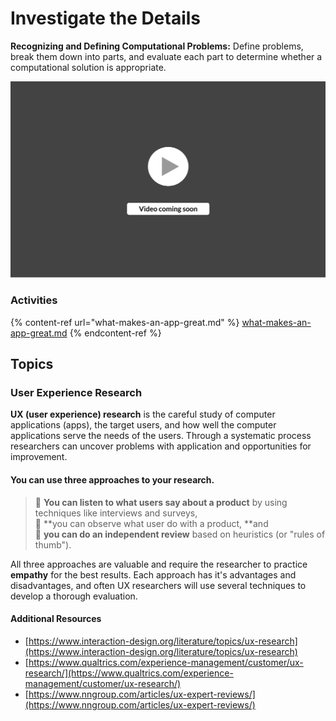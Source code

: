 # Investigate the Details

**Recognizing and Defining Computational Problems:** Define problems, break them down into parts, and evaluate each part to determine whether a computational solution is appropriate.

![](<../../.gitbook/assets/vidComing (3).png>)

### Activities

{% content-ref url="what-makes-an-app-great.md" %}
[what-makes-an-app-great.md](what-makes-an-app-great.md)
{% endcontent-ref %}

## Topics

### **User Experience Research**

**UX (user experience) research** is the careful study of computer applications (apps), the target users, and how well the computer applications serve the needs of the users. Through a systematic process researchers can uncover problems with application and opportunities for improvement.

#### You can use three approaches to your research.

> 💬  **You can listen to what users say about a product** by using techniques like interviews and surveys, \
> 👀  **you can observe what user do with a product, **and\
> 🤔  **you can do an independent review** based on heuristics (or "rules of thumb").&#x20;

All three approaches are valuable and require the researcher to practice **empathy** for the best results. Each approach has it's advantages and disadvantages, and often UX researchers will use several techniques to develop a thorough evaluation.

#### **Additional Resources**

* [https://www.interaction-design.org/literature/topics/ux-research](https://www.interaction-design.org/literature/topics/ux-research)
* [https://www.qualtrics.com/experience-management/customer/ux-research/](https://www.qualtrics.com/experience-management/customer/ux-research/)
* [https://www.nngroup.com/articles/ux-expert-reviews/](https://www.nngroup.com/articles/ux-expert-reviews/)
